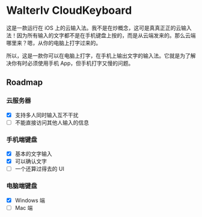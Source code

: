 # Walterlv CloudKeyboard

这是一款运行在 iOS 上的云输入法。我不是在炒概念，这可是真真正正的云输入法！因为所有输入的文字都不是在手机键盘上按的，而是从云端发来的。那么云端哪里来？嗯，从你的电脑上打字过来的。

所以，这是一款你可以在电脑上打字，在手机上输出文字的输入法。它就是为了解决你有时必须使用手机 App，但手机打字又慢的问题。

## Roadmap

### 云服务器

* [x] 支持多人同时输入互不干扰
* [ ] 不能直接访问其他人输入的信息

### 手机端键盘

* [x] 基本的文字输入
* [x] 可以确认文字
* [ ] 一个还算过得去的 UI

### 电脑端键盘

* [x] Windows 端
* [ ] Mac 端
